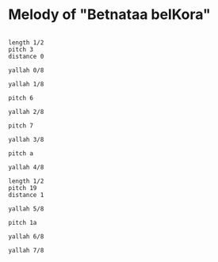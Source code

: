 # Melody of "Betnataa belKora"

```scenario oscilla

length 1/2
pitch 3
distance 0

yallah 0/8

yallah 1/8

pitch 6

yallah 2/8

pitch 7

yallah 3/8

pitch a

yallah 4/8

length 1/2
pitch 19
distance 1

yallah 5/8

pitch 1a

yallah 6/8

yallah 7/8

```
